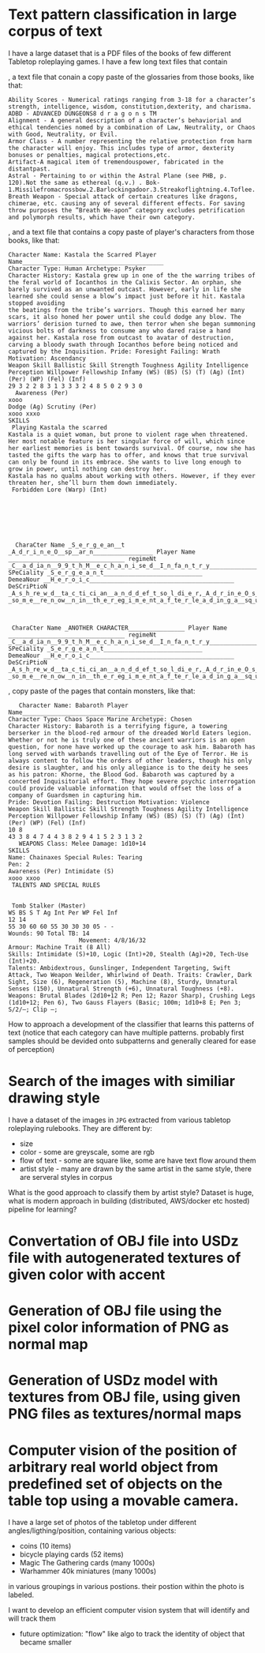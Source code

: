 # Text pattern classification in large corpus of text

I have a large dataset that is a PDF files of the books of few different Tabletop roleplaying games. I have a few long text files that contain 

, a text file that conain a copy paste of the glossaries from those books, like that:


```
Ability Scores - Numerical ratings ranging from 3-18 for a character’s strength, intelligence, wisdom, constitution,dexterity, and charisma. ADBD - ADVANCED DUNGEONS8 d r a g o n s TM
Alignment - A general description of a character’s behaviorial and ethical tendencies nomed by a combination of Law, Neutrality, or Chaos with Good, Neutrality, or Evil.
Armor Class - A number representing the relative protection from harm the character will enjoy. This includes type of armor, dexterity bonuses or penalties, magical protections,etc.
Artifact-A magical item of tremendouspower, fabricated in the distantpast.
Astral - Pertaining to or within the Astral Plane (see PHB, p. 120).Not the same as ethereal (q.v.) . Bok- 1.Missilefromacrossbow.2.Barlockingadoor.3.Streakoflightning.4.Toflee.
Breath Weapon - Special attack of certain creatures like dragons, chimerae, etc. causing any of several different effects. For saving throw purposes the ”Breath We-apon” category excludes petrification and polymorph results, which have their own category.
```



, and a text file that contains a copy paste of player's characters from those books, like that:


```
Character Name: Kastala the Scarred Player Name________________________________________
Character Type: Human Archetype: Psyker
Character History: Kastala grew up in one of the the warring tribes of the feral world of Iocanthos in the Calixis Sector. An orphan, she barely survived as an unwanted outcast. However, early in life she learned she could sense a blow’s impact just before it hit. Kastala stopped avoiding
the beatings from the tribe’s warriors. Though this earned her many scars, it also honed her power until she could dodge any blow. The warriors’ derision turned to awe, then terror when she began summoning vicious bolts of darkness to consume any who dared raise a hand against her. Kastala rose from outcast to avatar of destruction, carving a bloody swath through Iocanthos before being noticed and captured by the Inquisition. Pride: Foresight Failing: Wrath Motivation: Ascendancy
Weapon Skill Ballistic Skill Strength Toughness Agility Intelligence Perception Willpower Fellowship Infamy (WS) (BS) (S) (T) (Ag) (Int) (Per) (WP) (Fel) (Inf)
29 3 2 2 8 3 1 3 3 3 2 4 8 5 0 2 9 3 0
  Awareness (Per)
xooo
Dodge (Ag) Scrutiny (Per)
xooo xxxo
SKILLS
 Playing Kastala the scarred
Kastala is a quiet woman, but prone to violent rage when threatened. Her most notable feature is her singular force of will, which since her earliest memories is bent towards survival. Of course, now she has tasted the gifts the warp has to offer, and knows that true survival can only be found in its embrace. She wants to live long enough to grow in power, until nothing can destroy her.
Kastala has no qualms about working with others. However, if they ever threaten her, she’ll burn them down immediately.
 Forbidden Lore (Warp) (Int)







  CharaCter Name _S_e_r_g_e_an__t _A_d_r_i_n_e_O__sp__ar_n_________________ Player Name _________________________________ regimeNt _C__a_d_ia_n__9_9_t_h_M__e_c_h_a_n_i_se_d__I_n_fa_n_t_r_y________________ SPeCiality _S_e_r_g_e_a_n_t____________________________
DemeaNour __H_e_r_o_i_c_________________________________________ DeSCriPtioN _A_s_h_re_w_d__ta_c_ti_ci_an__a_n_d_d_ef_t_so_l_di_e_r,_A_d_r_in_e_O_s_p_a_rn__w_o_n_ _so_m_e__re_n_ow__n_in__th_e_r_eg_i_m_e_nt_a_f_te_r_le_a_d_in_g_a__sq_u_a_d_to__ro_u_t_se_v_e_ra_l_D_a_r_k_E_l_da_r_p_a_t_ro_l_s_on__K_a_lf_._D_e_sp_it_e_th_i_s_m_i_no_r_f_a_m_e,_O__sp_a_r_n_r_em_a_i_n_s



 CharaCter Name _ANOTHER CHARACTER________________ Player Name _________________________________ regimeNt _C__a_d_ia_n__9_9_t_h_M__e_c_h_a_n_i_se_d__I_n_fa_n_t_r_y________________ SPeCiality _S_e_r_g_e_a_n_t____________________________
DemeaNour __H_e_r_o_i_c_________________________________________ DeSCriPtioN _A_s_h_re_w_d__ta_c_ti_ci_an__a_n_d_d_ef_t_so_l_di_e_r,_A_d_r_in_e_O_s_p_a_rn__w_o_n_ _so_m_e__re_n_ow__n_in__th_e_r_eg_i_m_e_nt_a_f_te_r_le_a_d_in_g_a__sq_u_a_d_to__ro_u_t_se_v_e_ra_l_D_a_r_k_E_l_da_r_p_a_t_ro_l_s_on__K_a_lf_._D_e_sp_it_e_th_i_s_m_i_no_r_f_a_m_e,_O__sp_a_r_n_r_em_a_i_n_s
```



, copy paste of the pages that contain monsters, like that:

```
   Character Name: Babaroth Player Name________________________________________
Character Type: Chaos Space Marine Archetype: Chosen
Character History: Babaroth is a terrifying figure, a towering berserker in the blood-red armour of the dreaded World Eaters legion. Whether or not he is truly one of these ancient warriors is an open question, for none have worked up the courage to ask him. Babaroth has long served with warbands travelling out of the Eye of Terror. He is always content to follow the orders of other leaders, though his only desire is slaughter, and his only allegiance is to the deity he sees as his patron: Khorne, the Blood God. Babaroth was captured by a concerted Inquisitorial effort. They hope severe psychic interrogation could provide valuable information that would offset the loss of a company of Guardsmen in capturing him.
Pride: Devotion Failing: Destruction Motivation: Violence
Weapon Skill Ballistic Skill Strength Toughness Agility Intelligence Perception Willpower Fellowship Infamy (WS) (BS) (S) (T) (Ag) (Int) (Per) (WP) (Fel) (Inf)
10 8
43 3 8 4 7 4 4 3 8 2 9 4 1 5 2 3 1 3 2
   WEAPONS Class: Melee Damage: 1d10+14
SKILLS
Name: Chainaxes Special Rules: Tearing
Pen: 2
Awareness (Per) Intimidate (S)
xooo xxoo
 TALENTS AND SPECIAL RULES


 Tomb Stalker (Master)
WS BS S T Ag Int Per WP Fel Inf
12 14
55 30 60 60 55 30 30 30 05 - -
Wounds: 90 Total TB: 14
                    Movement: 4/8/16/32
Armour: Machine Trait (8 All)
Skills: Intimidate (S)+10, Logic (Int)+20, Stealth (Ag)+20, Tech-Use (Int)+20.
Talents: Ambidextrous, Gunslinger, Independent Targeting, Swift Attack, Two Weapon Weilder, Whirlwind of Death. Traits: Crawler, Dark Sight, Size (6), Regeneration (5), Machine (8), Sturdy, Unnatural Senses (150), Unnatural Strength (+6), Unnatural Toughness (+8).
Weapons: Brutal Blades (2d10+12 R; Pen 12; Razor Sharp), Crushing Legs (1d10+12; Pen 6), Two Gauss Flayers (Basic; 100m; 1d10+8 E; Pen 3; S/2/—; Clip —;
```


How to approach a development of the classifier that learns this patterns of text (notice that each category can have multiple patterns. probably first samples should be devided onto subpatterns and generally cleared for ease of perception)





# Search of the images with similiar drawing style

I have a dataset of the images in `JPG` extracted from various tabletop roleplaying rulebooks. They are different by:
 - size
 - color - some are greyscale, some are rgb
 - flow of text - some are square like, some are have text flow around them
 - artist style - many are drawn by the same artist in the same style, there are serveral styles in corpus

What is the good approach to classify them by artist style? Dataset is huge, what is modern approach in building (distributed, AWS/docker etc hosted) pipeline for learning?




# Convertation of OBJ file into USDz file with autogenerated textures of given color with accent


# Generation of OBJ file using the pixel color information of PNG as normal map

# Generation of USDz model with textures from OBJ file, using given PNG files as textures/normal maps



# Computer vision of the position of arbitrary real world object from predefined set of objects on the table top using a movable camera.

I have a large set of photos of the tabletop under different angles/ligthing/position, containing various objects:
  - coins (10 items)
  - bicycle playing cards (52 items)
  - Magic The Gathering cards (many 1000s)
  - Warhammer 40k miniatures (many 1000s)

 in various groupings in various postions. their postion within the photo is labeled.

 I want to develop an efficient computer vision system that will identify and will track them

   - future optimization: "flow" like algo to track the identity of object that became smaller 
